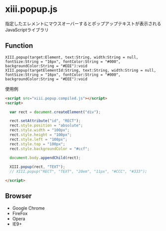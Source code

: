 # xiii.popup.js
指定したエレメントにマウスオーバーするとポップアップテキストが表示されるJavaScriptライブラリ

## Function

    XIII.popup(target:Element, text:String, width:String = null, fontSize:String = "16px", fontColor:String = "#000", backgroundColor:String = "#EEE"):void
    XIII.popup(targetElementId:String, text:String, width:String = null, fontSize:String = "16px", fontColor:String = "#000", backgroundColor:String = "#EEE"):void

使用例

```html
<script src="xiii.popup.compiled.js"></script>
<script>

  var rect = document.createElement("div");

  rect.setAttribute("id", "RECT");
  rect.style.position = "absolute";
  rect.style.width = "100px";
  rect.style.height = "100px";
  rect.style.left = "100px";
  rect.style.top = "100px";
  rect.style.backgroundColor = "#ccf";

  document.body.appendChild(rect);
  
  XIII.popup(rect, "TEXT");
  // XIII.popup("RECT", "TEXT", "20em", "11px", "#CCC", "#333");

</script>
```

## Browser
- Google Chrome
- FireFox
- Opera
- IE9+
